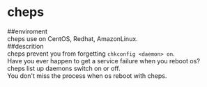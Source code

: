 cheps  
=================
##enviroment  
cheps use on CentOS, Redhat, AmazonLinux.  
##descrition  
cheps prevent you from forgetting `chkconfig <daemon> on`.  
Have you ever happen to get a service failure when you reboot os?  
cheps list up daemons switch on or off.  
You don't miss the process when os reboot with cheps.  
